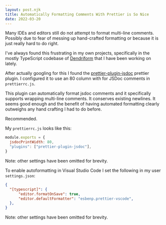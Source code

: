 ```yaml
---
layout: post.njk
title: Automatically Formatting Comments With Prettier is So Nice
date: 2022-03-20
---
```


Many IDEs and editors still do not attempt to format multi-line comments. Possibly due to fear of messing up hand-crafted formatting or because it is just really hard to do right.

I've always found this frustrating in my own projects, specifically in the mostly TypeScript codebase of [Dendriform](https://github.com/aggregat4/dendriform) that I have been working on lately.

After actually googling for this I found the [prettier-plugin-jsdoc](https://github.com/hosseinmd/prettier-plugin-jsdoc) prettier plugin. I configured it to use an 80 column with for JSDoc comments in `prettierrc.js`.

This plugin can automatically format jsdoc comments and it specifically supports wrapping multi-line comments. It conserves existing newlines. It seems good enough and the benefit of having automated formatting clearly outweighs any hand crafting I had to do before.

Recommended.

My `prettierrc.js` looks like this:

```javascript
module.exports = {
  jsdocPrintWidth: 80,
  "plugins": ["prettier-plugin-jsdoc"],
}
```
Note: other settings have been omitted for brevity.

To enable autoformatting in Visual Studio Code I set the following in my user `settings.json`:

```json
{
  "[typescript]": {
      "editor.formatOnSave": true,
      "editor.defaultFormatter": "esbenp.prettier-vscode",
  },
}
```
Note: other settings have been omitted for brevity.
